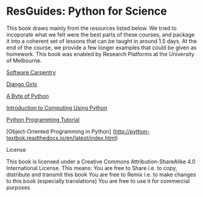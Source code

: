 # ResGuides: Python for Science

This book draws mainly from the resources listed below. We tried to incoporate what we felt were the best parts of these courses, and package it into a coherent set of lessons that can be taught in around 1.5 days. At the end of the course, we provide a few longer examples that could be given as homework. This book was enabled by Research Platforms at the University of Melbourne. 

[Software Carpentry](http://swcarpentry.github.io/python-novice-inflammation/)

[Django Girls](http://tutorial.djangogirls.org/en/)

[A Byte of Python](http://python.swaroopch.com/)

[Introduction to Computing Using Python](http://www.cs.cornell.edu/courses/CS1110/2014fa/lectures/)

[Python Programming Tutorial](http://www.programiz.com/python-programming)

[Object-Oriented Programming in Python] (http://python-textbok.readthedocs.io/en/latest/index.html)

License

This book is licensed under a Creative Commons Attribution-ShareAlike 4.0 International License.
This means:
You are free to Share i.e. to copy, distribute and transmit this book
You are free to Remix i.e. to make changes to this book (especially translations)
You are free to use it for commercial purposes
